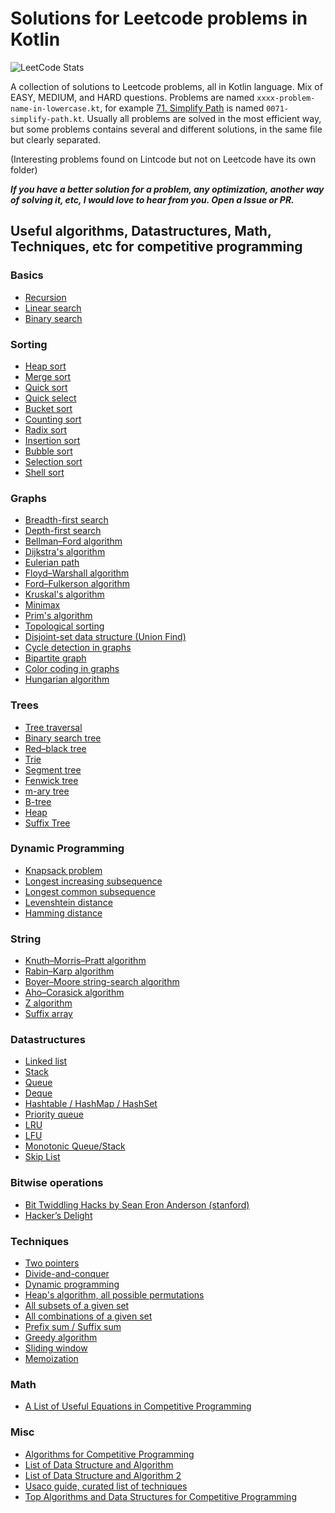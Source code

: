 # Solutions for Leetcode problems in Kotlin
![LeetCode Stats](https://leetcode.card.workers.dev/aliam?theme=unicorn&font=source_code_pro)

A collection of solutions to Leetcode problems, all in Kotlin language. Mix of EASY, MEDIUM, and HARD questions. Problems are named `xxxx-problem-name-in-lowercase.kt`, for example [71. Simplify Path](https://leetcode.com/problems/simplify-path/) is named `0071-simplify-path.kt`. Usually all problems are solved in the most efficient way, but some problems contains several and different solutions, in the same file but clearly separated.

(Interesting problems found on Lintcode but not on Leetcode have its own folder)

***If you have a better solution for a problem, any optimization, another way of solving it, etc, I would love to hear from you. Open a Issue or PR.***

## Useful algorithms, Datastructures, Math, Techniques, etc for competitive programming

### Basics
- [Recursion](https://en.wikipedia.org/wiki/Recursion)
- [Linear search](https://en.wikipedia.org/wiki/Linear_search)
- [Binary search](https://en.wikipedia.org/wiki/Binary_search_algorithm)

### Sorting

- [Heap sort](https://en.wikipedia.org/wiki/Heapsort)
- [Merge sort](https://en.wikipedia.org/wiki/Merge_sort)
- [Quick sort](https://en.wikipedia.org/wiki/Quicksort)
- [Quick select](https://en.wikipedia.org/wiki/Quickselect)
- [Bucket sort](https://en.wikipedia.org/wiki/Bucket_sort)
- [Counting sort](https://en.wikipedia.org/wiki/Counting_sort)
- [Radix sort](https://en.wikipedia.org/wiki/Radix_sort)
- [Insertion sort](https://en.wikipedia.org/wiki/Insertion_sort)
- [Bubble sort](https://en.wikipedia.org/wiki/Bubble_sort)
- [Selection sort](https://en.wikipedia.org/wiki/Selection_sort)
- [Shell sort](https://en.wikipedia.org/wiki/Shellsort)

### Graphs
- [Breadth-first search](https://en.wikipedia.org/wiki/Breadth-first_search)
- [Depth-first search](https://en.wikipedia.org/wiki/Depth-first_search)
- [Bellman–Ford algorithm](https://en.wikipedia.org/wiki/Bellman%E2%80%93Ford_algorithm)
- [Dijkstra's algorithm](https://en.wikipedia.org/wiki/Dijkstra%27s_algorithm)
- [Eulerian path](https://en.wikipedia.org/wiki/Eulerian_path)
- [Floyd–Warshall algorithm](https://en.wikipedia.org/wiki/Floyd%E2%80%93Warshall_algorithm)
- [Ford–Fulkerson algorithm](https://en.wikipedia.org/wiki/Ford%E2%80%93Fulkerson_algorithm)
- [Kruskal's algorithm](https://en.wikipedia.org/wiki/Kruskal%27s_algorithm)
- [Minimax](https://en.wikipedia.org/wiki/Minimax)
- [Prim's algorithm](https://en.wikipedia.org/wiki/Prim%27s_algorithm)
- [Topological sorting](https://en.wikipedia.org/wiki/Topological_sorting)
- [Disjoint-set data structure (Union Find)](https://en.wikipedia.org/wiki/Disjoint-set_data_structure)
- [Cycle detection in graphs](https://www.geeksforgeeks.org/detect-cycle-in-a-graph/)
- [Bipartite graph](https://en.wikipedia.org/wiki/Bipartite_graph#)
- [Color coding in graphs](https://en.wikipedia.org/wiki/Color-coding)
- [Hungarian algorithm](https://en.wikipedia.org/wiki/Hungarian_algorithm)

### Trees
- [Tree traversal](https://en.wikipedia.org/wiki/Tree_traversal)
- [Binary search tree](https://en.wikipedia.org/wiki/Binary_search_tree)
- [Red–black tree](https://en.wikipedia.org/wiki/Red%E2%80%93black_tree)
- [Trie](https://en.wikipedia.org/wiki/Trie)
- [Segment tree](https://en.wikipedia.org/wiki/Segment_tree)
- [Fenwick tree](https://en.wikipedia.org/wiki/Fenwick_tree)
- [m-ary tree](https://en.wikipedia.org/wiki/M-ary_tree)
- [B-tree](https://en.wikipedia.org/wiki/B-tree)
- [Heap](https://en.wikipedia.org/wiki/Heap_(data_structure))
- [Suffix Tree](https://en.wikipedia.org/wiki/Suffix_tree)

### Dynamic Programming
- [Knapsack problem](https://en.wikipedia.org/wiki/Knapsack_problem)
- [Longest increasing subsequence](https://en.wikipedia.org/wiki/Longest_increasing_subsequence)
- [Longest common subsequence](https://en.wikipedia.org/wiki/Longest_common_subsequence)
- [Levenshtein distance](https://en.wikipedia.org/wiki/Levenshtein_distance)
- [Hamming distance](https://en.wikipedia.org/wiki/Hamming_distance)

### String
- [Knuth–Morris–Pratt algorithm](https://en.wikipedia.org/wiki/Knuth%E2%80%93Morris%E2%80%93Pratt_algorithm)
- [Rabin–Karp algorithm](https://en.wikipedia.org/wiki/Rabin%E2%80%93Karp_algorithm)
- [Boyer–Moore string-search algorithm](https://en.wikipedia.org/wiki/Boyer%E2%80%93Moore_string-search_algorithm)
- [Aho–Corasick algorithm](https://en.wikipedia.org/wiki/Aho%E2%80%93Corasick_algorithm)
- [Z algorithm](https://www.geeksforgeeks.org/z-algorithm-linear-time-pattern-searching-algorithm/)
- [Suffix array](https://en.wikipedia.org/wiki/Suffix_array)

### Datastructures
- [Linked list](https://en.wikipedia.org/wiki/Linked_list)
- [Stack](https://en.wikipedia.org/wiki/Stack_(abstract_data_type))
- [Queue](https://en.wikipedia.org/wiki/Queue_(abstract_data_type))
- [Deque](https://en.wikipedia.org/wiki/Double-ended_queue)
- [Hashtable / HashMap / HashSet](https://en.wikipedia.org/wiki/Hash_table)
- [Priority queue](https://en.wikipedia.org/wiki/Priority_queue)
- [LRU](https://en.wikipedia.org/wiki/Cache_replacement_policies#Least_recently_used_(LRU))
- [LFU](https://en.wikipedia.org/wiki/Least_frequently_used)
- [Monotonic Queue/Stack](https://www.geeksforgeeks.org/introduction-to-monotonic-queues/)
- [Skip List](https://en.wikipedia.org/wiki/Skip_list)

### Bitwise operations

- [Bit Twiddling Hacks by Sean Eron Anderson (stanford)](https://graphics.stanford.edu/~seander/bithacks.html)
- [Hacker’s Delight](https://www.oreilly.com/library/view/hackers-delight-second/9780133084993/)

### Techniques
- [Two pointers](https://www.geeksforgeeks.org/two-pointers-technique/)
- [Divide-and-conquer](https://en.wikipedia.org/wiki/Divide-and-conquer_algorithm)
- [Dynamic programming](https://en.wikipedia.org/wiki/Dynamic_programming)
- [Heap's algorithm, all possible permutations](https://en.wikipedia.org/wiki/Heap%27s_algorithm)
- [All subsets of a given set](https://www.geeksforgeeks.org/backtracking-to-find-all-subsets/)
- [All combinations of a given set]()
- [Prefix sum / Suffix sum](https://en.wikipedia.org/wiki/Prefix_sum)
- [Greedy algorithm](https://en.wikipedia.org/wiki/Greedy_algorithm)
- [Sliding window](https://www.geeksforgeeks.org/window-sliding-technique/)
- [Memoization](https://en.wikipedia.org/wiki/Memoization)

### Math

- [A List of Useful Equations in Competitive Programming](https://blog.shahjalalshohag.com/equation-list/)

### Misc

- [Algorithms for Competitive Programming](https://cp-algorithms.com/)
- [List of Data Structure and Algorithm](https://jojozhuang.github.io/)
- [List of Data Structure and Algorithm 2](https://labuladong.gitbook.io/algo-en/)
- [Usaco guide, curated list of techniques](https://usaco.guide/general/using-this-guide?lang=cpp)
- [Top Algorithms and Data Structures for Competitive Programming](https://www.geeksforgeeks.org/top-algorithms-and-data-structures-for-competitive-programming/)

